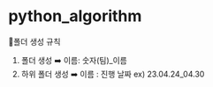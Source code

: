 # python_algorithm

🌳폴더 생성 규칙
  1. 폴더 생성 ➡️ 이름: 숫자(팀)_이름
  2. 하위 폴더 생성 ➡️ 이름 : 진행 날짜 ex) 23.04.24_04.30 
